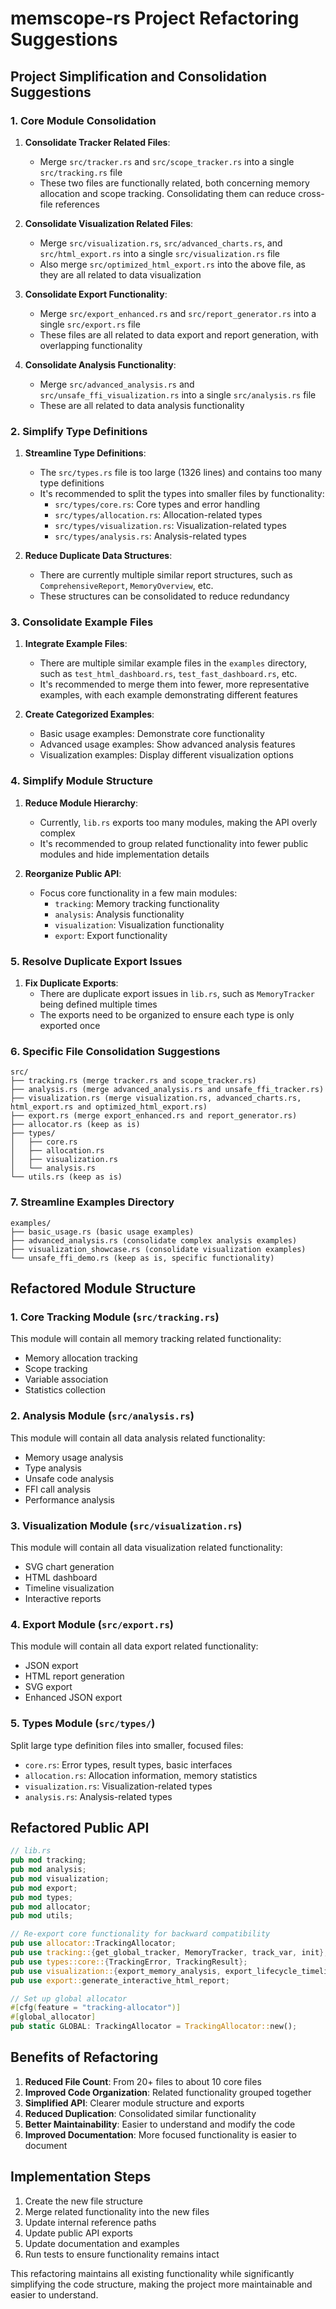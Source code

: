 # memscope-rs Project Refactoring Suggestions

## Project Simplification and Consolidation Suggestions

### 1. Core Module Consolidation

1. **Consolidate Tracker Related Files**:
   - Merge `src/tracker.rs` and `src/scope_tracker.rs` into a single `src/tracking.rs` file
   - These two files are functionally related, both concerning memory allocation and scope tracking. Consolidating them can reduce cross-file references

2. **Consolidate Visualization Related Files**:
   - Merge `src/visualization.rs`, `src/advanced_charts.rs`, and `src/html_export.rs` into a single `src/visualization.rs` file
   - Also merge `src/optimized_html_export.rs` into the above file, as they are all related to data visualization

3. **Consolidate Export Functionality**:
   - Merge `src/export_enhanced.rs` and `src/report_generator.rs` into a single `src/export.rs` file
   - These files are all related to data export and report generation, with overlapping functionality

4. **Consolidate Analysis Functionality**:
   - Merge `src/advanced_analysis.rs` and `src/unsafe_ffi_visualization.rs` into a single `src/analysis.rs` file
   - These are all related to data analysis functionality

### 2. Simplify Type Definitions

1. **Streamline Type Definitions**:
   - The `src/types.rs` file is too large (1326 lines) and contains too many type definitions
   - It's recommended to split the types into smaller files by functionality:
     - `src/types/core.rs`: Core types and error handling
     - `src/types/allocation.rs`: Allocation-related types
     - `src/types/visualization.rs`: Visualization-related types
     - `src/types/analysis.rs`: Analysis-related types

2. **Reduce Duplicate Data Structures**:
   - There are currently multiple similar report structures, such as `ComprehensiveReport`, `MemoryOverview`, etc.
   - These structures can be consolidated to reduce redundancy

### 3. Consolidate Example Files

1. **Integrate Example Files**:
   - There are multiple similar example files in the `examples` directory, such as `test_html_dashboard.rs`, `test_fast_dashboard.rs`, etc.
   - It's recommended to merge them into fewer, more representative examples, with each example demonstrating different features

2. **Create Categorized Examples**:
   - Basic usage examples: Demonstrate core functionality
   - Advanced usage examples: Show advanced analysis features
   - Visualization examples: Display different visualization options

### 4. Simplify Module Structure

1. **Reduce Module Hierarchy**:
   - Currently, `lib.rs` exports too many modules, making the API overly complex
   - It's recommended to group related functionality into fewer public modules and hide implementation details

2. **Reorganize Public API**:
   - Focus core functionality in a few main modules:
     - `tracking`: Memory tracking functionality
     - `analysis`: Analysis functionality
     - `visualization`: Visualization functionality
     - `export`: Export functionality

### 5. Resolve Duplicate Export Issues

1. **Fix Duplicate Exports**:
   - There are duplicate export issues in `lib.rs`, such as `MemoryTracker` being defined multiple times
   - The exports need to be organized to ensure each type is only exported once

### 6. Specific File Consolidation Suggestions

```text
src/
├── tracking.rs (merge tracker.rs and scope_tracker.rs)
├── analysis.rs (merge advanced_analysis.rs and unsafe_ffi_tracker.rs)
├── visualization.rs (merge visualization.rs, advanced_charts.rs, html_export.rs and optimized_html_export.rs)
├── export.rs (merge export_enhanced.rs and report_generator.rs)
├── allocator.rs (keep as is)
├── types/
│   ├── core.rs
│   ├── allocation.rs
│   ├── visualization.rs
│   └── analysis.rs
└── utils.rs (keep as is)
```

### 7. Streamline Examples Directory

```text
examples/
├── basic_usage.rs (basic usage examples)
├── advanced_analysis.rs (consolidate complex analysis examples)
├── visualization_showcase.rs (consolidate visualization examples)
└── unsafe_ffi_demo.rs (keep as is, specific functionality)
```

## Refactored Module Structure

### 1. Core Tracking Module (`src/tracking.rs`)

This module will contain all memory tracking related functionality:

- Memory allocation tracking
- Scope tracking
- Variable association
- Statistics collection

### 2. Analysis Module (`src/analysis.rs`)

This module will contain all data analysis related functionality:

- Memory usage analysis
- Type analysis
- Unsafe code analysis
- FFI call analysis
- Performance analysis

### 3. Visualization Module (`src/visualization.rs`)

This module will contain all data visualization related functionality:

- SVG chart generation
- HTML dashboard
- Timeline visualization
- Interactive reports

### 4. Export Module (`src/export.rs`)

This module will contain all data export related functionality:

- JSON export
- HTML report generation
- SVG export
- Enhanced JSON export

### 5. Types Module (`src/types/`)

Split large type definition files into smaller, focused files:

- `core.rs`: Error types, result types, basic interfaces
- `allocation.rs`: Allocation information, memory statistics
- `visualization.rs`: Visualization-related types
- `analysis.rs`: Analysis-related types

## Refactored Public API

```rust
// lib.rs
pub mod tracking;
pub mod analysis;
pub mod visualization;
pub mod export;
pub mod types;
pub mod allocator;
pub mod utils;

// Re-export core functionality for backward compatibility
pub use allocator::TrackingAllocator;
pub use tracking::{get_global_tracker, MemoryTracker, track_var, init};
pub use types::core::{TrackingError, TrackingResult};
pub use visualization::{export_memory_analysis, export_lifecycle_timeline};
pub use export::generate_interactive_html_report;

// Set up global allocator
#[cfg(feature = "tracking-allocator")]
#[global_allocator]
pub static GLOBAL: TrackingAllocator = TrackingAllocator::new();
```

## Benefits of Refactoring

1. **Reduced File Count**: From 20+ files to about 10 core files
2. **Improved Code Organization**: Related functionality grouped together
3. **Simplified API**: Clearer module structure and exports
4. **Reduced Duplication**: Consolidated similar functionality
5. **Better Maintainability**: Easier to understand and modify the code
6. **Improved Documentation**: More focused functionality is easier to document

## Implementation Steps

1. Create the new file structure
2. Merge related functionality into the new files
3. Update internal reference paths
4. Update public API exports
5. Update documentation and examples
6. Run tests to ensure functionality remains intact

This refactoring maintains all existing functionality while significantly simplifying the code structure, making the project more maintainable and easier to understand.
